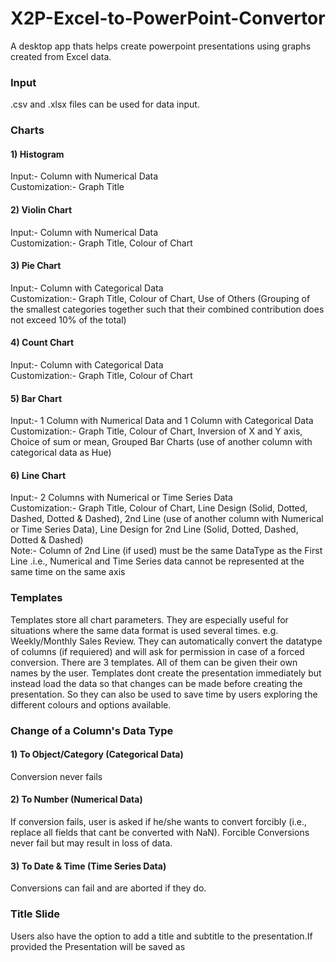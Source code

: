 # X2P-Excel-to-PowerPoint-Convertor
A desktop app thats helps create powerpoint presentations using graphs created from Excel data.  

### Input
.csv and .xlsx files can be used for data input.  

### Charts
#### 1) Histogram
Input:- Column with Numerical Data  
Customization:- Graph Title   
#### 2) Violin Chart
Input:- Column with Numerical Data  
Customization:- Graph Title, Colour of Chart  
#### 3) Pie Chart
Input:- Column with Categorical Data  
Customization:- Graph Title, Colour of Chart, Use of Others (Grouping of the smallest categories together such that their combined contribution does not exceed 10% of the total)    
#### 4) Count Chart
Input:- Column with Categorical Data  
Customization:- Graph Title, Colour of Chart  
#### 5) Bar Chart
Input:- 1 Column with Numerical Data and 1 Column with Categorical Data  
Customization:- Graph Title, Colour of Chart, Inversion of X and Y axis, Choice of  sum or mean, Grouped Bar Charts (use of another column with categorical data as Hue)  
#### 6) Line Chart
Input:- 2 Columns with Numerical or Time Series Data  
Customization:- Graph Title, Colour of Chart, Line Design (Solid, Dotted, Dashed, Dotted & Dashed), 2nd Line (use of another column with Numerical or Time Series Data), Line Design for 2nd Line (Solid, Dotted, Dashed, Dotted & Dashed)  
Note:- Column of 2nd Line (if used) must be the same DataType as the First Line .i.e., Numerical and Time Series data cannot be represented at the same time on the same axis  

### Templates
Templates store all chart parameters. They are especially useful for situations where the same data format is used several times. e.g. Weekly/Monthly Sales Review. They can automatically convert the datatype of columns (if requiered) and will ask for permission in case of a forced conversion. There are 3 templates. All of them can be given their own names by the user. Templates dont create the presentation immediately but instead load the data so that changes can be made before creating the presentation. So they can also be used to save time by users exploring the different colours and options available.

### Change of a Column's Data Type
#### 1) To Object/Category (Categorical Data)
Conversion never fails  
#### 2) To Number (Numerical Data)  
If conversion fails, user is asked if he/she wants to convert forcibly (i.e., replace all fields that cant be converted with NaN). Forcible Conversions never fail but may result in loss of data.
#### 3) To Date & Time (Time Series Data)
Conversions can fail and are aborted if they do.

### Title Slide
Users also have the option to add a title and subtitle to the presentation.If provided the Presentation will be saved as <title>.pptx. If no title or subtitle is provided the Presentation will be saved as Presentation_<Date & Time>.pptx with no title slide.  

### Help  
A help button is available in the main window to provide the users with simple instructions to operate the application.
